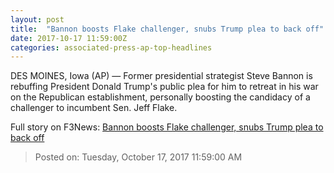 ```yaml
---
layout: post
title:  "Bannon boosts Flake challenger, snubs Trump plea to back off"
date: 2017-10-17 11:59:00Z
categories: associated-press-ap-top-headlines
---
```


DES MOINES, Iowa (AP) — Former presidential strategist Steve Bannon is rebuffing President Donald Trump's public plea for him to retreat in his war on the Republican establishment, personally boosting the candidacy of a challenger to incumbent Sen. Jeff Flake.


Full story on F3News: [Bannon boosts Flake challenger, snubs Trump plea to back off](http://www.f3nws.com/n/2ajzrC)

> Posted on: Tuesday, October 17, 2017 11:59:00 AM
